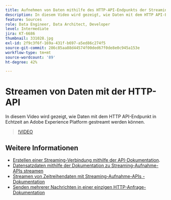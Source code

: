 ```yaml
---
title: Aufnehmen von Daten mithilfe des HTTP-API-Endpunkts der Streaming-Verbindung
description: In diesem Video wird gezeigt, wie Daten mit dem HTTP API-Endpunkt in Echtzeit an Adobe Experience Platform gestreamt werden können.
feature: Sources
role: Data Engineer, Data Architect, Developer
level: Intermediate
jira: KT-6686
thumbnail: 331028.jpg
exl-id: 2f9c3f6f-169a-431f-b697-a5ed86c274f5
source-git-commit: 286c85aa88d44574f00ded67f0de8e0c945a153e
workflow-type: tm+mt
source-wordcount: '89'
ht-degree: 42%

---
```


# Streamen von Daten mit der HTTP-API

In diesem Video wird gezeigt, wie Daten mit dem HTTP API-Endpunkt in Echtzeit an Adobe Experience Platform gestreamt werden können.

>[!VIDEO](https://video.tv.adobe.com/v/331028?learn=on&enablevpops)

## Weitere Informationen

* [Erstellen einer Streaming-Verbindung mithilfe der API-Dokumentation](https://experienceleague.adobe.com/docs/experience-platform/sources/api-tutorials/create/streaming/http.html).
* [Datensatzdaten mithilfe der Dokumentation zu Streaming-Aufnahme-APIs streamen](https://experienceleague.adobe.com/docs/experience-platform/ingestion/tutorials/streaming-record-data.html)
* [Streamen von Zeitreihendaten mit Streaming-Aufnahme-APIs - Dokumentation](https://experienceleague.adobe.com/docs/experience-platform/ingestion/tutorials/streaming-time-series-data.html)
* [Senden mehrerer Nachrichten in einer einzigen HTTP-Anfrage-Dokumentation](https://experienceleague.adobe.com/docs/experience-platform/ingestion/tutorials/streaming-multiple-messages.html)